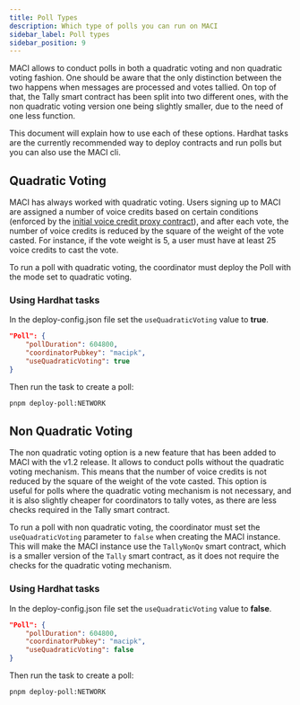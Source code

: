 ```yaml
---
title: Poll Types
description: Which type of polls you can run on MACI
sidebar_label: Poll types
sidebar_position: 9
---
```


MACI allows to conduct polls in both a quadratic voting and non quadratic voting fashion. One should be aware that the only distinction between the two happens when messages are processed and votes tallied. On top of that, the Tally smart contract has been split into two different ones, with the non quadratic voting version one being slightly smaller, due to the need of one less function.

This document will explain how to use each of these options. Hardhat tasks are the currently recommended way to deploy contracts and run polls but you can also use the MACI cli.

## Quadratic Voting

MACI has always worked with quadratic voting. Users signing up to MACI are assigned a number of voice credits based on certain conditions (enforced by the [initial voice credit proxy contract](https://github.com/privacy-scaling-explorations/maci/blob/dev/contracts/contracts/initialVoiceCreditProxy/InitialVoiceCreditProxy.sol)), and after each vote, the number of voice credits is reduced by the square of the weight of the vote casted. For instance, if the vote weight is 5, a user must have at least 25 voice credits to cast the vote.

To run a poll with quadratic voting, the coordinator must deploy the Poll with the mode set to quadratic voting.

### Using Hardhat tasks

In the deploy-config.json file set the `useQuadraticVoting` value to **true**.

```json
"Poll": {
    "pollDuration": 604800,
    "coordinatorPubkey": "macipk",
    "useQuadraticVoting": true
}
```

Then run the task to create a poll:

```bash
pnpm deploy-poll:NETWORK
```

## Non Quadratic Voting

The non quadratic voting option is a new feature that has been added to MACI with the v1.2 release. It allows to conduct polls without the quadratic voting mechanism. This means that the number of voice credits is not reduced by the square of the weight of the vote casted. This option is useful for polls where the quadratic voting mechanism is not necessary, and it is also slightly cheaper for coordinators to tally votes, as there are less checks required in the Tally smart contract.

To run a poll with non quadratic voting, the coordinator must set the `useQuadraticVoting` parameter to `false` when creating the MACI instance. This will make the MACI instance use the `TallyNonQv` smart contract, which is a smaller version of the `Tally` smart contract, as it does not require the checks for the quadratic voting mechanism.

### Using Hardhat tasks

In the deploy-config.json file set the `useQuadraticVoting` value to **false**.

```json
"Poll": {
    "pollDuration": 604800,
    "coordinatorPubkey": "macipk",
    "useQuadraticVoting": false
}
```

Then run the task to create a poll:

```bash
pnpm deploy-poll:NETWORK
```
